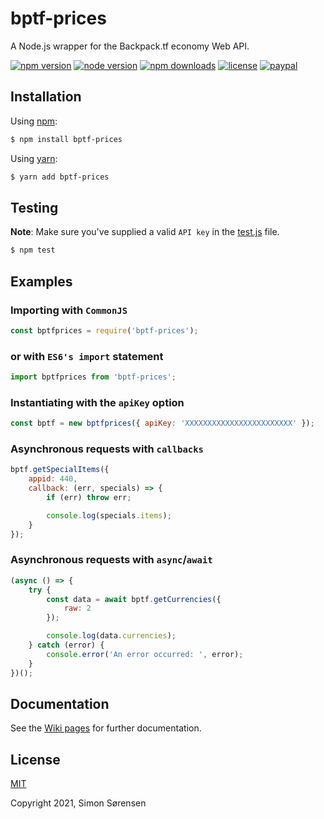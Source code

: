 # bptf-prices
A Node.js wrapper for the Backpack.tf economy Web API. 

[![npm version](https://img.shields.io/npm/v/bptf-prices.svg)](https://npmjs.com/package/bptf-prices)
[![node version](https://img.shields.io/node/v/bptf-prices)](https://nodejs.org/en/about/releases/)
[![npm downloads](https://img.shields.io/npm/dm/bptf-prices.svg)](https://npmjs.com/package/bptf-prices)
[![license](https://img.shields.io/npm/l/bptf-prices.svg)](https://github.com/SnaBe/node-bptf-prices/blob/master/LICENSE)
[![paypal](https://img.shields.io/badge/paypal-donate-yellow.svg)](https://www.paypal.me/snabe)

## Installation

Using [npm](https://www.npmjs.com/package/bptf-prices):

```bash
$ npm install bptf-prices
```

Using [yarn](https://yarnpkg.com/package/bptf-prices):

```bash
$ yarn add bptf-prices
```

## Testing

**Note**: Make sure you've supplied a valid `API key` in the [test.js](https://github.com/SnaBe/node-bptf-prices/blob/main/test/test.js) file. 

```bash
$ npm test
```

## Examples

### Importing with `CommonJS`

```js
const bptfprices = require('bptf-prices');
```

### or with `ES6's import` statement

```js
import bptfprices from 'bptf-prices';
```

### Instantiating with the `apiKey` option
```js
const bptf = new bptfprices({ apiKey: 'XXXXXXXXXXXXXXXXXXXXXXXX' });
```

### Asynchronous requests with `callbacks`

```js
bptf.getSpecialItems({
    appid: 440,
    callback: (err, specials) => {
        if (err) throw err;

        console.log(specials.items);
    }
});
```

### Asynchronous requests with `async`/`await`

```js
(async () => {
    try {
        const data = await bptf.getCurrencies({ 
            raw: 2 
        });

        console.log(data.currencies);
    } catch (error) {
        console.error('An error occurred: ', error);
    }
})();
```

## Documentation

See the [Wiki pages](https://github.com/SnaBe/node-bptf-prices/wiki) for further documentation.

## License

[MIT](LICENSE)

Copyright 2021, Simon Sørensen
